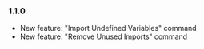 ### 1.1.0
- New feature: "Import Undefined Variables" command
- New feature: "Remove Unused Imports" command
